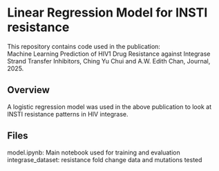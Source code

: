 # Linear Regression Model for INSTI resistance

This repository contains code used in the publication:  
Machine Learning Prediction of HIV1 Drug Resistance against Integrase Strand Transfer Inhibitors, Ching Yu Chui and A.W. Edith Chan, Journal, 2025.

## Overview
A logistic regression model was used in the above publication to look at INSTI resistance patterns in HIV integrase.

## Files
model.ipynb: Main notebook used for training and evaluation
integrase_dataset: resistance fold change data and mutations tested
